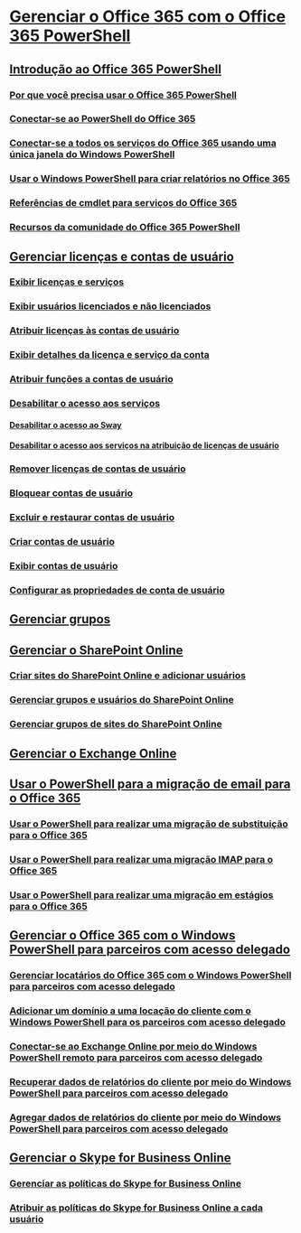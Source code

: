 
# [Gerenciar o Office 365 com o Office 365 PowerShell](manage-office-365-with-office-365-powershell.md)
## [Introdução ao Office 365 PowerShell](getting-started-with-office-365-powershell.md)
### [Por que você precisa usar o Office 365 PowerShell](why-you-need-to-use-office-365-powershell.md)
### [Conectar-se ao PowerShell do Office 365](connect-to-office-365-powershell.md)
### [Conectar-se a todos os serviços do Office 365 usando uma única janela do Windows PowerShell](connect-to-all-office-365-services-in-a-single-windows-powershell-window.md)
### [Usar o Windows PowerShell para criar relatórios no Office 365](use-windows-powershell-to-create-reports-in-office-365.md)
### [Referências de cmdlet para serviços do Office 365](cmdlet-references-for-office-365-services.md)
### [Recursos da comunidade do Office 365 PowerShell](office-365-powershell-community-resources.md)
## [Gerenciar licenças e contas de usuário](manage-user-accounts-and-licenses-with-office-365-powershell.md)
### [Exibir licenças e serviços](view-licenses-and-services-with-office-365-powershell.md)
### [Exibir usuários licenciados e não licenciados](view-licensed-and-unlicensed-users-with-office-365-powershell.md)
### [Atribuir licenças às contas de usuário](assign-licenses-to-user-accounts-with-office-365-powershell.md)
### [Exibir detalhes da licença e serviço da conta](view-account-license-and-service-details-with-office-365-powershell.md)
### [Atribuir funções a contas de usuário](assign-roles-to-user-accounts-with-office-365-powershell.md)
### [Desabilitar o acesso aos serviços](disable-access-to-services-with-office-365-powershell.md)
#### [Desabilitar o acesso ao Sway](disable-access-to-sway-with-office-365-powershell.md)
#### [Desabilitar o acesso aos serviços na atribuição de licenças de usuário](disable-access-to-services-while-assigning-user-licenses.md)
### [Remover licenças de contas de usuário](remove-licenses-from-user-accounts-with-office-365-powershell.md)
### [Bloquear contas de usuário](block-user-accounts-with-office-365-powershell.md)
### [Excluir e restaurar contas de usuário](delete-and-restore-user-accounts-with-office-365-powershell.md)
### [Criar contas de usuário](create-user-accounts-with-office-365-powershell.md)
### [Exibir contas de usuário](view-user-accounts-with-office-365-powershell.md)
### [Configurar as propriedades de conta de usuário](configure-user-account-properties-with-office-365-powershell.md)
## [Gerenciar grupos](manage-office-365-groups-with-powershell.md)
## [Gerenciar o SharePoint Online](manage-sharepoint-online-with-office-365-powershell.md)
### [Criar sites do SharePoint Online e adicionar usuários](create-sharepoint-sites-and-add-users-with-powershell.md)
### [Gerenciar grupos e usuários do SharePoint Online](manage-sharepoint-users-and-groups-with-powershell.md)
### [Gerenciar grupos de sites do SharePoint Online](manage-sharepoint-site-groups-with-powershell.md)
## [Gerenciar o Exchange Online](manage-exchange-online-with-office-365-powershell.md)
## [Usar o PowerShell para a migração de email para o Office 365](use-powershell-for-email-migration-to-office-365.md)
### [Usar o PowerShell para realizar uma migração de substituição para o Office 365](use-powershell-to-perform-a-cutover-migration-to-office-365.md)
### [Usar o PowerShell para realizar uma migração IMAP para o Office 365](use-powershell-to-perform-an-imap-migration-to-office-365.md)
### [Usar o PowerShell para realizar uma migração em estágios para o Office 365](use-powershell-to-perform-a-staged-migration-to-office-365.md)
## [Gerenciar o Office 365 com o Windows PowerShell para parceiros com acesso delegado](manage-office-365-with-windows-powershell-for-delegated-access-permissions-dap-p.md)
### [Gerenciar locatários do Office 365 com o Windows PowerShell para parceiros com acesso delegado](manage-office-365-tenants-with-windows-powershell-for-delegated-access-permissio.md)
### [Adicionar um domínio a uma locação do cliente com o Windows PowerShell para os parceiros com acesso delegado](add-a-domain-to-a-client-tenancy-with-windows-powershell-for-delegated-access-pe.md)
### [Conectar-se ao Exchange Online por meio do Windows PowerShell remoto para parceiros com acesso delegado](connect-to-exchange-online-tenants-with-remote-windows-powershell-for-delegated.md)
### [Recuperar dados de relatórios do cliente por meio do Windows PowerShell para parceiros com acesso delegado](retrieve-customer-tenant-reporting-data-with-windows-powershell-for-delegated-ac.md)
### [Agregar dados de relatórios do cliente por meio do Windows PowerShell para parceiros com acesso delegado](aggregate-customer-reporting-data-via-windows-powershell-for-delegated-access-pe.md)
## [Gerenciar o Skype for Business Online](manage-skype-for-business-online-with-office-365-powershell.md)
### [Gerenciar as políticas do Skype for Business Online](manage-skype-for-business-online-policies-with-office-365-powershell.md)
### [Atribuir as políticas do Skype for Business Online a cada usuário](assign-per-user-skype-for-business-online-policies-with-office-365-powershell.md)

